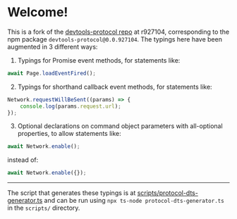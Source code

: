 # Welcome!

This is a fork of the [devtools-protocol repo](https://github.com/ChromeDevTools/devtools-protocol) at r927104, corresponding to the npm package `devtools-protocol@0.0.927104`. The typings here have been augmented in 3 different ways:

1. Typings for Promise event methods, for statements like:

```ts
await Page.loadEventFired();
```

2. Typings for shorthand callback event methods, for statements like:

```ts
Network.requestWillBeSent((params) => {
    console.log(params.request.url);
});
```

3. Optional declarations on command object parameters with all-optional properties, to allow statements like:

```ts
await Network.enable();
```

instead of:

```ts
await Network.enable({});
```

----

The script that generates these typings is at [scripts/protocol-dts-generator.ts](https://github.com/kazarmy/devtools-protocol/blob/master/scripts/protocol-dts-generator.ts) and can be run using `npx ts-node protocol-dts-generator.ts` in the `scripts/` directory.
